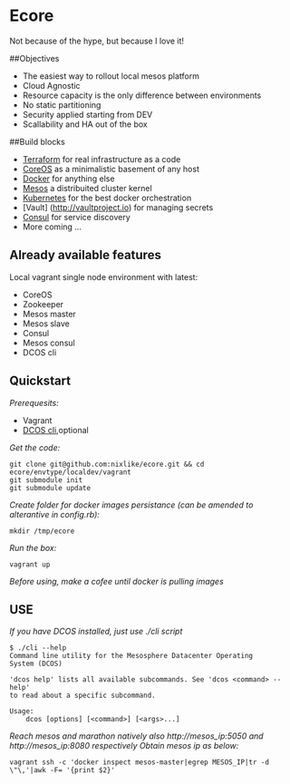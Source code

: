 # Ecore
Not because of the hype, but because I love it!

##Objectives

* The easiest way to rollout local mesos platform
* Cloud Agnostic
* Resource capacity is the only difference between environments
* No static partitioning
* Security applied starting from DEV
* Scallability and HA out of the box

##Build blocks

* [Terraform](https://terraform.io) for real infrastructure as a code
* [CoreOS](https://coreos.com) as a minimalistic basement of any host
* [Docker](https://www.docker.com) for anything else
* [Mesos](http://mesos.apache.org) a distribuited cluster kernel
* [Kubernetes](http://kubernetes.io) for the best docker orchestration
* [Vault] (http://vaultproject.io) for managing secrets
* [Consul](http://consul.io) for service discovery 
* More coming ...

## Already available features

Local vagrant single node environment with latest:
* CoreOS
* Zookeeper
* Mesos master 
* Mesos slave
* Consul
* Mesos consul
* DCOS cli

## Quickstart 

*Prerequesits:*

* Vagrant 
* [DCOS cli](http://docs.mesosphere.com/install/cli/),optional

*Get the code:*

```
git clone git@github.com:nixlike/ecore.git && cd ecore/envtype/localdev/vagrant
git submodule init 
git submodule update
```

*Create folder for docker images persistance (can be amended to alterantive in config.rb):*

```
mkdir /tmp/ecore 
```

*Run the box:*

```
vagrant up
```

*Before using, make a cofee until docker is pulling images*

## USE

*If you have DCOS installed, just use ./cli script*

```
$ ./cli --help
Command line utility for the Mesosphere Datacenter Operating
System (DCOS)

'dcos help' lists all available subcommands. See 'dcos <command> --help'
to read about a specific subcommand.

Usage:
    dcos [options] [<command>] [<args>...]
```

*Reach mesos and marathon natively also http://mesos_ip:5050 and http://mesos_ip:8080 respectively*
*Obtain mesos ip as below:*

```
vagrant ssh -c 'docker inspect mesos-master|egrep MESOS_IP|tr -d \"\,'|awk -F= '{print $2}'
```
